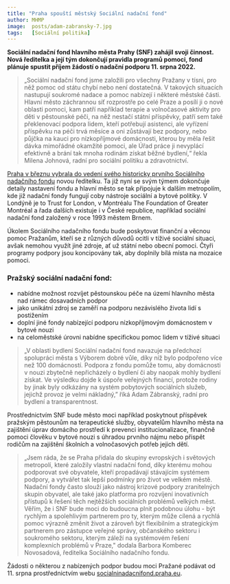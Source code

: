 ```yaml
---
title: "Praha spouští městský Sociální nadační fond"
author: MHMP
image: 	posts/adam-zabransky-7.jpg
tags:   [Sociální politika]
---
```


**Sociální nadační fond hlavního města Prahy (SNF) zahájil svoji činnost. Nová ředitelka a její tým dokončují pravidla programů pomoci, fond plánuje spustit příjem žádostí o nadační podporu 11. srpna 2022.**

>„Sociální nadační fond jsme založili pro všechny Pražany v tísni, pro něž pomoc od státu chybí nebo není dostatečná. V takových situacích nastupují soukromé nadace a pomoc nabízejí i některé městské části. Hlavní město záchrannou síť rozprostře po celé Praze a posílí ji o nové oblasti pomoci, kam patří například terapie a volnočasové aktivity pro děti v pěstounské péči, na něž nestačí státní příspěvky, patří sem také překlenovací podpora lidem, kteří potřebují asistenci, ale vyřízení příspěvku na péči trvá měsíce a oni zůstávají bez podpory, nebo půjčka na kauci pro nízkopříjmové domácnosti, kterou by měla řešit dávka mimořádné okamžité pomoci, ale Úřad práce ji nevyplácí efektivně a brání tak mnoha rodinám získat běžné bydlení,“ řekla Milena Johnová, radní pro sociální politiku a zdravotnictví.

[Praha v březnu vybrala do vedení svého historicky prvního Sociálního nadačního fondu](https://praha.pirati.cz/aktuality/nova-reditelka-socialniho-nadacniho-fondu.html) novou ředitelku. Ta již nyní se svým týmem dokončuje detaily nastavení fondu a hlavní město se tak připojuje k dalším metropolím, kde již nadační fondy fungují coby nástroje sociální a bytové politiky. V Londýně je to Trust for London, v Montréalu The Foundation of Greater Montréal a řada dalších existuje i v České republice, například sociální nadační fond založený v roce 1993 městem Brnem.

Úkolem Sociálního nadačního fondu bude poskytovat finanční a věcnou pomoc Pražanům, kteří se z různých důvodů ocitli v tíživé sociální situaci, avšak nemohou využít jiné zdroje, ať už státní nebo obecní pomoci. Čtyři programy podpory jsou koncipovány tak, aby doplnily bílá místa na mozaice pomoci.

### Pražský sociální nadační fond:
- nabídne možnost rozvíjet pěstounskou péče na území hlavního města nad rámec dosavadních podpor
- jako unikátní zdroj se zaměří na podporu nezávislého života lidí s postižením
- doplní jiné fondy nabízející podporu nízkopříjmovým domácnostem v bytové nouzi
- na celoměstské úrovni nabídne specifickou pomoc lidem v tíživé situaci

>„V oblasti bydlení Sociální nadační fond navazuje na předchozí spolupráci města s Výborem dobré vůle, díky níž bylo podpořeno více než 100 domácností. Podpora z fondu pomůže tomu, aby domácnosti v nouzi zbytečně nepřicházely o bydlení či aby naopak mohly bydlení získat. Ve výsledku dojde k úspoře veřejných financí, protože rodiny by jinak byly odkázány na systém pobytových sociálních služeb, jejichž provoz je velmi nákladný,” říká Adam Zábranský, radní pro bydlení a transparentnost.

Prostřednictvím SNF bude město moci například poskytnout příspěvek pražským pěstounům na terapeutické služby, obyvatelům hlavního města na zajištění úprav domácího prostředí k prevenci institucionalizace, finančně pomoci člověku v bytové nouzi s úhradou prvního nájmu nebo přispět rodičům na zajištění školních a volnočasových potřeb jejich dětí.

>„Jsem ráda, že se Praha přidala do skupiny evropských i světových metropolí, které založily vlastní nadační fond, díky kterému mohou podporovat své obyvatele, kteří propadávají stávajícím systémem podpory, a vytvářet tak lepší podmínky pro život ve velkém městě. Nadační fondy často slouží jako nástroj krizové podpory zranitelných skupin obyvatel, ale také jako platforma pro rozvíjení inovativních přístupů k řešení těch nejtěžších sociálních problémů velkých měst. Věřím, že i SNF bude moci do budoucna plnit podobnou úlohu - být rychlým a spolehlivým partnerem pro ty, kterým může cílená a rychlá pomoc výrazně změnit život a zároveň být flexibilním a strategickým partnerem pro zástupce veřejné správy, občanského sektoru i soukromého sektoru, kterým záleží na systémovém řešení komplexních problémů v Praze," dodala Barbora Komberec Novosadová, ředitelka Sociálního nadačního fondu. 

Žádosti o některou z nabízených podpor budou moci Pražané podávat od 11. srpna prostřednictvím webu [socialninadacnifond.praha.eu](http://socialninadacnifond.praha.eu).
